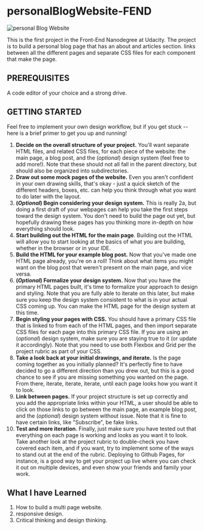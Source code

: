 # personalBlogWebsite-FEND

![personal Blog Website](personalBlogWebsite.gif)

This is the first project in the Front-End Nanodegree at Udacity. The project is to build a personal blog page that has an about and articles section. links between all the different pages and separate CSS files for each component that make the page.

## PREREQUISITES
A code editor of your choice and a strong drive.

## GETTING STARTED
Feel free to implement your own design workflow, but if you get stuck -- here is a brief primer to get you up and running!

1. **Decide on the overall structure of your project.** You'll want separate HTML files, and related CSS files, for each piece of the website: the main page, a blog post, and the (_optional_) design system (feel free to add more!). Note that these should not all fall in the parent directory, but should also be organized into subdirectories.
1. **Draw out some mock pages of the website.** Even you aren't confident in your own drawing skills, that's okay - just a quick sketch of the different headers, boxes, etc. can help you think through what you want to do later with the layout.
1. **(_Optional_) Begin considering your design system.** This is really 2a, but doing a first draft of your webpages can help you take the first steps toward the design system. You don't need to build the page out yet, but hopefully drawing these pages has you thinking more in-depth on how everything should look.
1. **Start building out the HTML for the main page**. Building out the HTML will allow you to start looking at the basics of what you are building, whether in the browser or in your IDE.
1. **Build the HTML for your example blog post.** Now that you've made one HTML page already, you're on a roll! Think about what items you might want on the blog post that weren't present on the main page, and vice versa.
1. **(_Optional_) Formalize your design system.** Now that you have the primary HTML pages built, it's time to formalize your approach to design and styling. Note that you are fully able to iterate on this later, but make sure you keep the design system consistent to what is in your actual CSS coming up. You can make the HTML page for the design system at this time.
1. **Begin styling your pages with CSS.** You should have a primary CSS file that is linked to from each of the HTML pages, and then import separate CSS files for each page into this primary CSS file. If you are using an (_optional_) design system, make sure you are staying true to it (or update it accordingly). Note that you need to use both Flexbox and Grid per the project rubric as part of your CSS.
1. **Take a look back at your initial drawings, and iterate.** Is the page coming together as you initially planned? It's perfectly fine to have decided to go a different direction than you drew out, but this is a good chance to see if you are missing something you wanted on the page. From there, iterate, iterate, iterate, until each page looks how you want it to look.
1. **Link between pages.** If your project structure is set up correctly and you add the appropriate links within your HTML, a user should be able to click on those links to go between the main page, an example blog post, and the (_optional_) design system without issue. Note that it is fine to have certain links, like "Subscribe", be fake links.
1. **Test and more iteration**. Finally, just make sure you have tested out that everything on each page is working and looks as you want it to look. Take another look at the project rubric to double-check you have covered each item, and if you want, try to implement some of the ways to stand out at the end of the rubric. Deploying to Github Pages, for instance, is a good way to get your project up live where you can check it out on multiple devices, and even show your friends and family your work.

## What I have Learned
1. How to build a multi page website.
2. responsive design.
3. Critical thinking and design thinking. 
